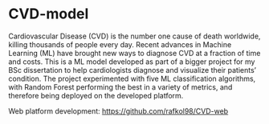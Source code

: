 # CVD-model

Cardiovascular Disease (CVD) is the number one cause of death worldwide, killing thousands of people every day. Recent advances in Machine Learning (ML) have brought new ways to diagnose CVD at a fraction of time and costs. This is a ML model developed as part of a bigger project for my BSc dissertation to help cardiologists diagnose and visualize their patients’ condition. The project experimented with five ML classification algorithms, with Random Forest performing the best in a variety of metrics, and therefore being deployed on the developed platform. 

Web platform development:
https://github.com/rafkol98/CVD-web
